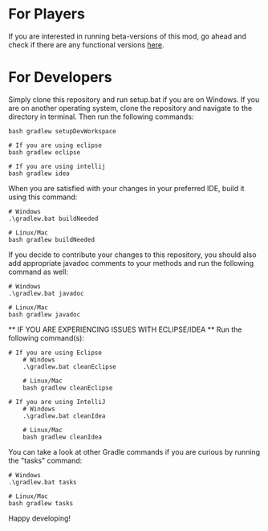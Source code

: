 # For Players
If you are interested in running beta-versions of this mod, go ahead and check if there are any functional versions [here](https://github.com/Elementia/Elementia/releases).

# For Developers
Simply clone this repository and run setup.bat if you are on Windows. If you are on another operating system, clone the repository and navigate to the directory in terminal. Then run the following commands:
```
bash gradlew setupDevWorkspace

# If you are using eclipse
bash gradlew eclipse

# If you are using intellij
bash gradlew idea
```

When you are satisfied with your changes in your preferred IDE, build it using this command:
```
# Windows
.\gradlew.bat buildNeeded

# Linux/Mac
bash gradlew buildNeeded
```

If you decide to contribute your changes to this repository, you should also add appropriate javadoc comments to your methods and run the following command as well:
```
# Windows
.\gradlew.bat javadoc

# Linux/Mac
bash gradlew javadoc
```

** IF YOU ARE EXPERIENCING ISSUES WITH ECLIPSE/IDEA **
Run the following command(s):
```
# If you are using Eclipse
	# Windows
	.\gradlew.bat cleanEclipse

	# Linux/Mac
	bash gradlew cleanEclipse

# If you are using IntelliJ
	# Windows
	.\gradlew.bat cleanIdea

	# Linux/Mac
	bash gradlew cleanIdea
```

You can take a look at other Gradle commands if you are curious by running the "tasks" command:
```
# Windows
.\gradlew.bat tasks

# Linux/Mac
bash gradlew tasks
```

Happy developing!